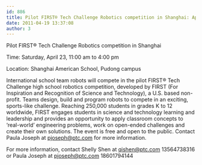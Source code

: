 ```yaml
---
id: 886
title: Pilot FIRST® Tech Challenge Robotics competition in Shanghai: April 23
date: 2011-04-19 13:37:08
author: 3
---
```


Pilot FIRST® Tech Challenge Robotics competition in Shanghai

Time: Saturday, April 23, 11:00 am to 4:00 pm

Location: Shanghai American School, Pudong campus

International school team robots will compete in the pilot FIRST® Tech Challenge high school robotics competition, developed by FIRST (For Inspiration and Recognition of Science and Technology), a U.S. based non-profit. Teams design, build and program robots to compete in an exciting, sports-like challenge. Reaching 250,000 students in grades K to 12 worldwide, FIRST engages students in science and technology learning and leadership and provides an opportunity to apply classroom concepts to ‘real-world’ engineering problems, work on open-ended challenges and create their own solutions. The event is free and open to the public. Contact Paula Joseph at pjoseph@ptc.com for more information.

For more information, contact Shelly Shen at qishen@ptc.com 13564738316 or Paula Joseph at pjoseph@ptc.com 18601794144